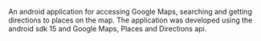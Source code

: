 An android application for accessing Google Maps, searching and getting directions to places on the map.
The application was developed using the android sdk 15 and Google Maps, Places and Directions api.
